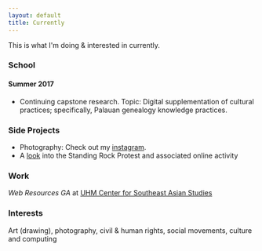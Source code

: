 ```yaml
---
layout: default
title: Currently
---
```


This is what I'm doing & interested in currently.

### School

#### Summer 2017

* Continuing capstone research. Topic: Digital supplementation of cultural practices; specifically, Palauan genealogy knowledge practices.

### Side Projects

* Photography: Check out my [instagram](http://www.instagram.com/pinpomme).
* A [look](/standingrock.html) into the Standing Rock Protest and associated online activity

### Work
_Web Resources GA_ at [UHM Center for Southeast Asian Studies](http://www.cseashawaii.org)

### Interests
Art (drawing), photography, civil & human rights, social movements, culture and computing
